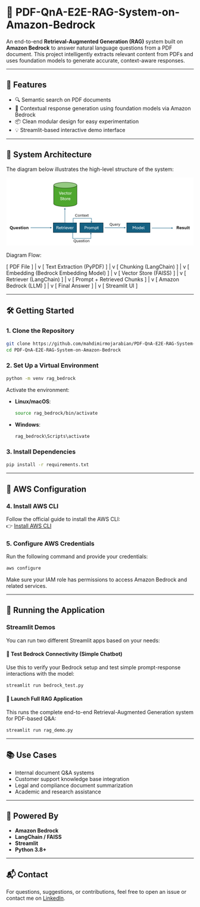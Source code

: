 # 📄 PDF-QnA-E2E-RAG-System-on-Amazon-Bedrock

An end-to-end **Retrieval-Augmented Generation (RAG)** system built on **Amazon Bedrock** to answer natural language questions from a PDF document. This project intelligently extracts relevant content from PDFs and uses foundation models to generate accurate, context-aware responses.

---

## 🚀 Features

- 🔍 Semantic search on PDF documents  
- 🧠 Contextual response generation using foundation models via Amazon Bedrock  
- 📦 Clean modular design for easy experimentation  
- 💡 Streamlit-based interactive demo interface  

---

## 🧱 System Architecture

The diagram below illustrates the high-level structure of the system:

![RAG Architecture](images/rag_architecture.png)

Diagram Flow:

[ PDF File ] 
     |
     v
[ Text Extraction (PyPDF) ]
     |
     v
[ Chunking (LangChain) ]
     |
     v
[ Embedding (Bedrock Embedding Model) ]
     |
     v
[ Vector Store (FAISS) ]
     |
     v
[ Retriever (LangChain) ]
     |
     v
[ Prompt + Retrieved Chunks ]
     |
     v
[ Amazon Bedrock (LLM) ]
     |
     v
[ Final Answer ]
     |
     v
[ Streamlit UI ]

---

## 🛠️ Getting Started

### 1. Clone the Repository

```bash
git clone https://github.com/mahdimirmojarabian/PDF-QnA-E2E-RAG-System-on-Amazon-Bedrock.git
cd PDF-QnA-E2E-RAG-System-on-Amazon-Bedrock
```

### 2. Set Up a Virtual Environment

```bash
python -m venv rag_bedrock
```

Activate the environment:

- **Linux/macOS**:

  ```bash
  source rag_bedrock/bin/activate
  ```

- **Windows**:

  ```bash
  rag_bedrock\Scripts\activate
  ```

### 3. Install Dependencies

```bash
pip install -r requirements.txt
```

---

## 🔐 AWS Configuration

### 4. Install AWS CLI

Follow the official guide to install the AWS CLI:  
👉 [Install AWS CLI](https://docs.aws.amazon.com/cli/latest/userguide/getting-started-install.html)

### 5. Configure AWS Credentials

Run the following command and provide your credentials:

```bash
aws configure
```

Make sure your IAM role has permissions to access Amazon Bedrock and related services.

---

## 🎯 Running the Application

### Streamlit Demos

You can run two different Streamlit apps based on your needs:

#### 🧪 Test Bedrock Connectivity (Simple Chatbot)

Use this to verify your Bedrock setup and test simple prompt-response interactions with the model:

```bash
streamlit run bedrock_test.py
```

#### 🚀 Launch Full RAG Application

This runs the complete end-to-end Retrieval-Augmented Generation system for PDF-based Q&A:

```bash
streamlit run rag_demo.py
```

---

## 📚 Use Cases

- Internal document Q&A systems  
- Customer support knowledge base integration  
- Legal and compliance document summarization  
- Academic and research assistance  

---

## 🧠 Powered By

- **Amazon Bedrock**  
- **LangChain / FAISS**  
- **Streamlit**  
- **Python 3.8+**

---

## 📬 Contact

For questions, suggestions, or contributions, feel free to open an issue or contact me on [LinkedIn](https://www.linkedin.com/in/m-mahdi-mir).
